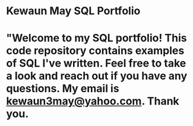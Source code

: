 # Kewaun May SQL Portfolio

# "Welcome to my SQL portfolio! This code repository contains examples of SQL I've written. Feel free to take a look and reach out if you have any questions. My email is kewaun3may@yahoo.com. Thank you. 
